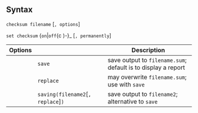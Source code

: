 ## Syntax

`checksum filename` \[`, options`\]

`set checksum` {`on`\|`off`<span
options=")-">{c )-}_ \[`, permanently`\]

| Options |                                          | Description                                                     |
|---------|------------------------------------------|-----------------------------------------------------------------|
|         | `save`                                   | save output to `filename.sum`; default is to display a report |
|         | `replace`                                | may overwrite `filename.sum`; use with `save`                 |
|         | `saving(filename2`\[`, replace`\]`)` | save output to `filename2`; alternative to `save`               |
